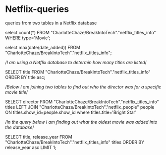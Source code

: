 # Netflix-queries
queries from two tables in a Netflix database

select count(*) 
FROM "CharlotteChaze/BreakIntoTech"."netflix_titles_info"
WHERE type='Movie';

select max(date(date_added))
FROM "CharlotteChaze/BreakIntoTech"."netflix_titles_info";


/*I am using a Netflix database to determin how many titles are listed*/

SELECT title
FROM "CharlotteChaze/BreakIntoTech"."netflix_titles_info"
ORDER BY title asc;

/*Below I am joining two tables to find out who the director was for a specific movie title*/

SELECT director
FROM "CharlotteChaze/BreakIntoTech"."netflix_titles_info" titles
LEFT JOIN  "CharlotteChaze/BreakIntoTech"."netflix_people" people
ON titles.show_id=people.show_id
where titles.title='Bright Star'

/*In the query below I am finding out what the oldest movie was added into the database*/

SELECT title, release_year
FROM "CharlotteChaze/BreakIntoTech"."netflix_titles_info" titles
ORDER BY release_year asc
LIMIT 1;
